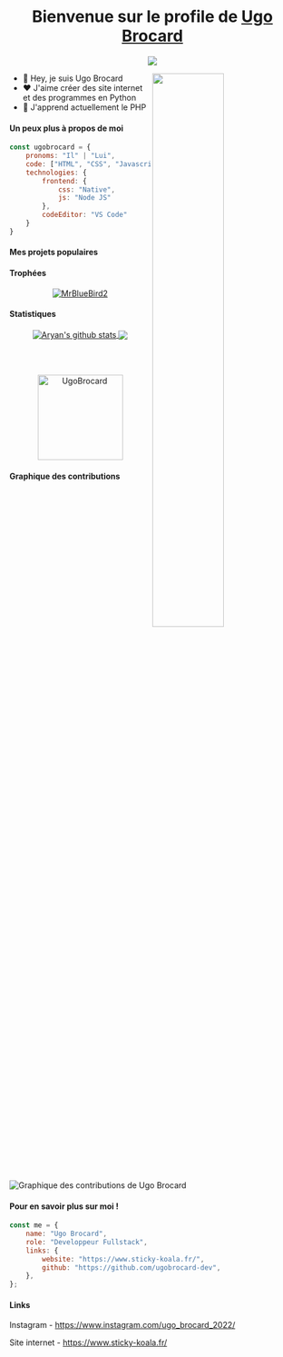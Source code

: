 <p align="center">
    <h1 align="center">
        Bienvenue sur le profile de <a href="https://github.com/ugobrocard-dev/">Ugo Brocard</a>
    </h1>
</p>
<p align="center">
    <a align="center" href="https://github.com/ugobrocard-dev/"><img src="https://readme-typing-svg.demolab.com?font=Poppins&pause=1000&color=DC143C&center=true&vCenter=true&width=435&lines=Je+suis+un+developpeur+Fullstack;Je+suis+un+developpeur+Frontend;Je+suis+un+developpeur+Backend"/></a>
</p>
<p></p>
<img style="width: 50%;" align="right" src="https://media.giphy.com/media/3kPDmoWdBpQPNhCnUG/giphy.gif">
<ul>
    <li>👋 Hey, je suis Ugo Brocard</li>
    <li>❤️ J'aime créer des site internet et des programmes en Python</li>
    <li>🌱 J'apprend actuellement le PHP</li>
</ul>

#### Un peux plus à propos de moi
```javascript
const ugobrocard = {
    pronoms: "Il" | "Lui",
    code: ["HTML", "CSS", "Javascript", "Python", "PHP", "C", "C++"],
    technologies: {
        frontend: {
            css: "Native",
            js: "Node JS"
        },
        codeEditor: "VS Code"
    }
}
```

<!--
#### Mes données GitHub :octocat:
> 🏆 2000+ Contributions dans l'année 2022
>
> 📜 1300+ Commits sur GitHub
>
> 🔑 260+ Contributions dans des repos privées
-->

#### Mes projets populaires


#### Trophées

<p align="center"><a href="https://github.com/ryo-ma/github-profile-trophy"><img src="https://github-profile-trophy.vercel.app/?username=ugobrocard-dev&row=3&column=7&theme=dracula&column=8&no-frame=true&no-bg=false" alt="MrBlueBird2"></a></p>

#### Statistiques
<p align="center">
    <a href="https://github.com/anuraghazra/github-readme-stats">
        <img align="center" src="https://github-readme-stats.vercel.app/api?username=ugobrocard-dev&count_private=true&show_icons=true&theme=dracula&no-frame=true&no-bg=false" alt="Aryan's github stats" />
    </a>
    <a href="https://github.com/anuraghazra/github-readme-stats">
        <img align="center" src="https://github-readme-stats.vercel.app/api/top-langs/?username=ugobrocard-dev&count_private=true&langs_count=3&theme=dracula&no-frame=true&no-bg=false" />
    </a>
</p>
<br />
<br />
<p align="center">
  <img align="center" height="150em" src="https://github-readme-streak-stats.herokuapp.com/?user=ugobrocard-dev&theme=dracula&no-frame=true&no-bg=false" alt="UgoBrocard" />
</p>

#### Graphique des contributions
![Graphique des contributions de Ugo Brocard](https://activity-graph.herokuapp.com/graph?username=ugobrocard-dev&theme=react-dark)

<!--
#### Je ne suis pas du matin 🌑
```text
🌞 Matin    .. commits        ████░░░░░░░░░░░░░░░░░░░░░   12.5% 
🌆 Midi     .. commits        ████████████░░░░░░░░░░░░░   54.5% 
🌃 Soir     .. commits        ██████░░░░░░░░░░░░░░░░░░░   20.5% 
🌙 Nuit     .. commits        ███░░░░░░░░░░░░░░░░░░░░░░   13.5%
```
-->

#### Pour en savoir plus sur moi !
```javascript
const me = {
    name: "Ugo Brocard",
    role: "Developpeur Fullstack",
    links: {
        website: "https://www.sticky-koala.fr/",
        github: "https://github.com/ugobrocard-dev",
    },
};
```

#### Links
Instagram - https://www.instagram.com/ugo_brocard_2022/

Site internet - https://www.sticky-koala.fr/
